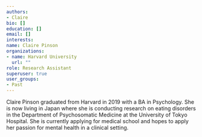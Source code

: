 ```yaml
---
authors:
- Claire
bio: []
education: []
email: []
interests:
name: Claire Pinson
organizations:
- name: Harvard University
  url: ""
role: Research Assistant
superuser: true
user_groups:
- Past
---
```


Claire Pinson graduated from Harvard in 2019 with a BA in Psychology. She is now living in Japan where she is conducting research on eating disorders in the Department of Psychosomatic Medicine at the University of Tokyo Hospital. She is currently applying for medical school and hopes to apply her passion for mental health in a clinical setting.